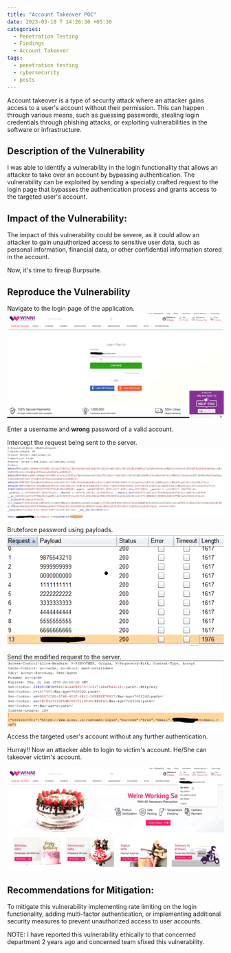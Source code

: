 ```yaml
---
title: "Account Takeover POC"
date: 2023-03-18 T 14:26:30 +05:30
categories:
  - Penetration Testing
  - Findings
  - Account Takeover
tags:
  - penetration testing
  - cybersecurity
  - posts
---
```

Account takeover is a type of security attack where an attacker gains access to a user's account without their permission. This can happen through various means, such as guessing passwords, stealing login credentials through phishing attacks, or exploiting vulnerabilities in the software or infrastructure. 
## Description of the Vulnerability
I was able to identify a vulnerability in the login functionality that allows an attacker to take over an account by bypassing authentication. The vulnerability can be exploited by sending a specially crafted request to the login page that bypasses the authentication process and grants access to the targeted user's account.

## Impact of the Vulnerability:
The impact of this vulnerability could be severe, as it could allow an attacker to gain unauthorized access to sensitive user data, such as personal information, financial data, or other confidential information stored in the account.

Now, it's time to fireup Burpsuite.

## Reproduce the Vulnerability
Navigate to the login page of the application.
![alt text](/assets/images/blogpostimages/1.png "Login Page")

Enter a username and **wrong** password of a valid account.

Intercept the request being sent to the server.
![alt text](/assets/images/blogpostimages/2.png "Wrong Password Intercept")

Bruteforce password using payloads.
![alt text](/assets/images/blogpostimages/3.png "Success")

Send the modified request to the server.
![alt text](/assets/images/blogpostimages/4.png "Success Response")
Access the targeted user's account without any further authentication.

Hurray!! Now an attacker able to login to victim's account. He/She can takeover victim's account.

![alt text](/assets/images/blogpostimages/5.png "ATO")

## Recommendations for Mitigation:
To mitigate this vulnerability implementing rate limiting on the login functionality, adding multi-factor authentication, or implementing additional security measures to prevent unauthorized access to user accounts.


NOTE: I have reported this vulnerability ethically to that concerned department 2 years ago and concerned team sfixed this vulnerability.